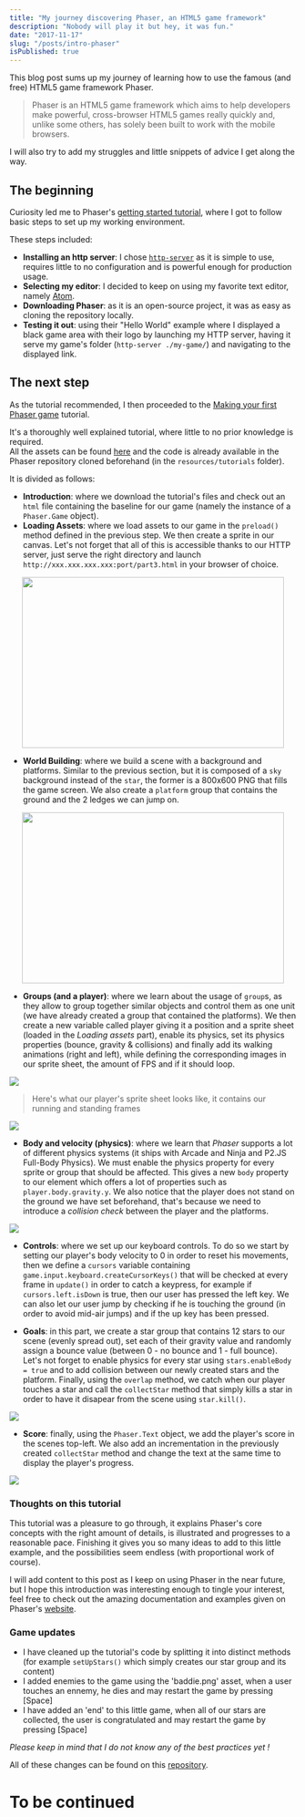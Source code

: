 ```yaml
---
title: "My journey discovering Phaser, an HTML5 game framework"
description: "Nobody will play it but hey, it was fun."
date: "2017-11-17"
slug: "/posts/intro-phaser"
isPublished: true
---
```


This blog post sums up my journey of learning how to use the famous (and free) HTML5 game framework Phaser.

> Phaser is an HTML5 game framework which aims to help developers make powerful, cross-browser HTML5 games really quickly and, unlike some others, has solely been built to work with the mobile browsers.

I will also try to add my struggles and little snippets of advice I get along the way.

## The beginning

Curiosity led me to Phaser's [getting started tutorial](http://phaser.io/tutorials/getting-started/index), where I got to follow basic steps to set up my working environment.

These steps included:

- **Installing an http server**: I chose [`http-server`](https://www.npmjs.com/package/http-server) as it is simple to use, requires little to no configuration and is powerful enough for production usage.
- **Selecting my editor**: I decided to keep on using my favorite text editor, namely [Atom](https://atom.io/).
- **Downloading Phaser**: as it is an open-source project, it was as easy as cloning the repository locally.
- **Testing it out**: using their "Hello World" example where I displayed a black game area with their logo by launching my HTTP server, having it serve my game's folder (`http-server ./my-game/`) and navigating to the displayed link.

## The next step

As the tutorial recommended, I then proceeded to the [Making your first Phaser game](http://phaser.io/tutorials/making-your-first-phaser-game) tutorial.

It's a thoroughly well explained tutorial, where little to no prior knowledge is required.  
All the assets can be found [here](https://github.com/photonstorm/phaser/raw/master/v2/resources/tutorials/02%20Making%20your%20first%20game/phaser_tutorial_02.zip) and the code is already available in the Phaser repository cloned beforehand (in the `resources/tutorials` folder).

It is divided as follows:

- **Introduction**: where we download the tutorial's files and check out an `html` file containing the baseline for our game (namely the instance of a `Phaser.Game` object).
- **Loading Assets**: where we load assets to our game in the `preload()` method defined in the previous step. We then create a sprite in our canvas. Let's not forget that all of this is accessible thanks to our HTTP server, just serve the right directory and launch `http://xxx.xxx.xxx.xxx:port/part3.html` in your browser of choice.

<p align="center">
  <img width="460" height="300" src="http://phaser.io/content/tutorials/making-your-first-phaser-game/part3.png">
</p>

- **World Building**: where we build a scene with a background and platforms. Similar to the previous section, but it is composed of a `sky` background instead of the `star`, the former is a 800x600 PNG that fills the game screen. We also create a `platform` group that contains the ground and the 2 ledges we can jump on.

<p align="center">
  <img width="460" height="300" src="http://phaser.io/content/tutorials/making-your-first-phaser-game/part4.png">
</p>

- **Groups (and a player)**: where we learn about the usage of `group`s, as they allow to group together similar objects and control them as one unit (we have already created a group that contained the platforms). We then create a new variable called player giving it a position and a sprite sheet (loaded in the _Loading assets_ part), enable its physics, set its physics properties (bounce, gravity & collisions) and finally add its walking animations (right and left), while defining the corresponding images in our sprite sheet, the amount of FPS and if it should loop.

![](http://phaser.io/content/tutorials/making-your-first-phaser-game/dude.png)

> Here's what our player's sprite sheet looks like, it contains our running and standing frames

![](https://user-images.githubusercontent.com/15229355/32609741-8dd1362c-c558-11e7-9f93-e32ca03b4a1d.png)

- **Body and velocity (physics)**: where we learn that _Phaser_ supports a lot of different physics systems (it ships with Arcade and Ninja and P2.JS Full-Body Physics). We must enable the physics property for every sprite or group that should be affected. This gives a new `body` property to our element which offers a lot of properties such as `player.body.gravity.y`. We also notice that the player does not stand on the ground we have set beforehand, that's because we need to introduce a _collision check_ between the player and the platforms.

![](http://phaser.io/content/tutorials/making-your-first-phaser-game/part6.png)

- **Controls**: where we set up our keyboard controls. To do so we start by setting our player's body velocity to 0 in order to reset his movements, then we define a `cursors` variable containing `game.input.keyboard.createCursorKeys()` that will be checked at every frame in `update()` in order to catch a keypress, for example if `cursors.left.isDown` is true, then our user has pressed the left key. We can also let our user jump by checking if he is touching the ground (in order to avoid mid-air jumps) and if the up key has been pressed.

- **Goals**: in this part, we create a star group that contains 12 stars to our scene (evenly spread out), set each of their gravity value and randomly assign a bounce value (between 0 - no bounce and 1 - full bounce). Let's not forget to enable physics for every star using `stars.enableBody = true` and to add collision between our newly created stars and the platform. Finally, using the `overlap` method, we catch when our player touches a star and call the `collectStar` method that simply kills a star in order to have it disapear from the scene using `star.kill()`.

![](http://phaser.io/content/tutorials/making-your-first-phaser-game/part8.png)

- **Score**: finally, using the `Phaser.Text` object, we add the player's score in the scenes top-left. We also add an incrementation in the previously created `collectStar` method and change the text at the same time to display the player's progress.

![](http://phaser.io/content/tutorials/making-your-first-phaser-game/part9.png)

### Thoughts on this tutorial

This tutorial was a pleasure to go through, it explains Phaser's core concepts with the right amount of details, is illustrated and progresses to a reasonable pace. Finishing it gives you so many ideas to add to this little example, and the possibilities seem endless (with proportional work of course).

I will add content to this post as I keep on using Phaser in the near future, but I hope this introduction was interesting enough to tingle your interest, feel free to check out the amazing documentation and examples given on Phaser's [website](http://phaser.io/).

### Game updates

- I have cleaned up the tutorial's code by splitting it into distinct methods (for example `setUpStars()` which simply creates our star group and its content)
- I added enemies to the game using the 'baddie.png' asset, when a user touches an ennemy, he dies and may restart the game by pressing [Space]
- I have added an 'end' to this little game, when all of our stars are collected, the user is congratulated and may restart the game by pressing [Space]

_Please keep in mind that I do not know any of the best practices yet !_

All of these changes can be found on this [repository](https://github.com/christopherkade/phaser-game-example).

# To be continued
